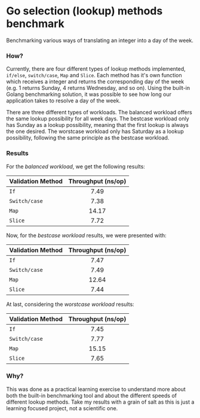 # Go selection (lookup) methods benchmark
Benchmarking various ways of translating an integer into a day of the week.

### How?

Currently, there are four different types of lookup methods implemented, `if/else`, `switch/case`, `Map` and `Slice`. Each method has it's own function which receives a integer and returns the corresponding day of the week (e.g. 1 returns Sunday, 4 returns Wednesday, and so on). Using the built-in Golang benchmarking solution, it was possible to see how long our application takes to resolve a day of the week.

There are three different types of workloads. The balanced workload offers the same lookup possibility for all week days. The bestcase workload only has Sunday as a lookup possibility, meaning that the first lookup is always the one desired. The worstcase workload only has Saturday as a lookup possibility, following the same principle as the bestcase workload.

### Results

For the *balanced workload*, we get the following results:

| Validation Method | Throughput (ns/op) |
|---|:-:|
| `If` | 7.49 |
| `Switch/case` | 7.38 |
| `Map` | 14.17 |
| `Slice` | 7.72 |

Now, for the *bestcase workload* results, we were presented with:

| Validation Method | Throughput (ns/op) |
|---|:-:|
| `If` | 7.47 |
| `Switch/case` | 7.49 |
| `Map` | 12.64 |
| `Slice` | 7.44 |

At last, considering the *worstcase workload* results:

| Validation Method | Throughput (ns/op) |
|---|:-:|
| `If` | 7.45 |
| `Switch/case` | 7.77 |
| `Map` | 15.15 |
| `Slice` | 7.65 |

### Why?

This was done as a practical learning exercise to understand more about both the built-in benchmarking tool and about the different speeds of different lookup methods. Take my results with a grain of salt as this is just a learning focused project, not a scientific one.
